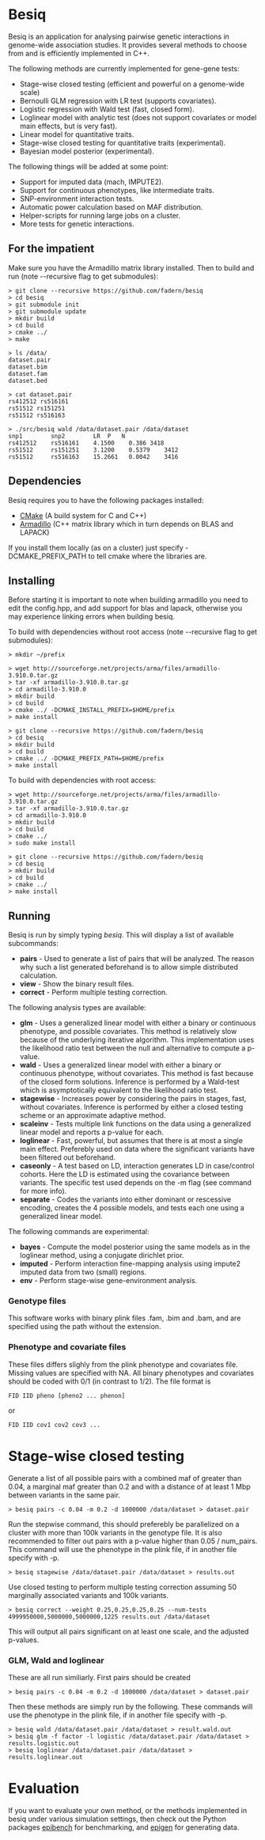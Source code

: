 # Besiq

Besiq is an application for analysing pairwise genetic interactions in genome-wide association studies. It provides several methods to choose from and is efficiently implemented in C++.

The following methods are currently implemented for gene-gene tests:

* Stage-wise closed testing (efficient and powerful on a genome-wide scale)
* Bernoulli GLM regression with LR test (supports covariates).
* Logistic regression with Wald test (fast, closed form).
* Loglinear model with analytic test (does not support covariates or model main effects, but is very fast).
* Linear model for quantitative traits.
* Stage-wise closed testing for quantitative traits (experimental).
* Bayesian model posterior (experimental).

The following things will be added at some point:

* Support for imputed data (mach, IMPUTE2).
* Support for continuous phenotypes, like intermediate traits.
* SNP-environment interaction tests.
* Automatic power calculation based on MAF distribution.
* Helper-scripts for running large jobs on a cluster.
* More tests for genetic interactions.

## For the impatient

Make sure you have the Armadillo matrix library installed. Then to build and run (note --recursive flag to get submodules):

    > git clone --recursive https://github.com/fadern/besiq
    > cd besiq
    > git submodule init
    > git submodule update
    > mkdir build
    > cd build
    > cmake ../
    > make

    > ls /data/
    dataset.pair
    dataset.bim
    dataset.fam
    dataset.bed

    > cat dataset.pair
    rs412512 rs516161
    rs51512 rs151251
    rs51512 rs516163

    > ./src/besiq wald /data/dataset.pair /data/dataset
    snp1        snp2        LR  P   N
    rs412512    rs516161    4.1500    0.386 3418
    rs51512     rs151251    3.1200    0.5379    3412
    rs51512     rs516163    15.2661   0.0042    3416

## Dependencies

Besiq requires you to have the following packages installed:

* [CMake](http://www.cmake.org/cmake/resources/software.html) (A build system for C and C++)
* [Armadillo](http://arma.sourceforge.net/download.html) (C++ matrix library which in turn depends on BLAS and LAPACK)

If you install them locally (as on a cluster) just specify -DCMAKE_PREFIX_PATH to tell cmake where the libraries are.

## Installing

Before starting it is important to note when building armadillo you need to edit the config.hpp, and add support for
blas and lapack, otherwise you may experience linking errors when building besiq.

To build with dependencies without root access (note --recursive flag to get submodules):

    > mkdir ~/prefix

    > wget http://sourceforge.net/projects/arma/files/armadillo-3.910.0.tar.gz
    > tar -xf armadillo-3.910.0.tar.gz
    > cd armadillo-3.910.0
    > mkdir build
    > cd build
    > cmake ../ -DCMAKE_INSTALL_PREFIX=$HOME/prefix
    > make install

    > git clone --recursive https://github.com/fadern/besiq
    > cd besiq
    > mkdir build
    > cd build
    > cmake ../ -DCMAKE_PREFIX_PATH=$HOME/prefix
    > make install

To build with dependencies with root access:
    
    > wget http://sourceforge.net/projects/arma/files/armadillo-3.910.0.tar.gz
    > tar -xf armadillo-3.910.0.tar.gz
    > cd armadillo-3.910.0
    > mkdir build
    > cd build
    > cmake ../
    > sudo make install

    > git clone --recursive https://github.com/fadern/besiq
    > cd besiq
    > mkdir build
    > cd build
    > cmake ../
    > make install

## Running

Besiq is run by simply typing *besiq*. This will display a list of available subcommands:

* **pairs** - Used to generate a list of pairs that will be analyzed. The reason why such a list generated beforehand is to allow simple distributed calculation.
* **view** - Show the binary result files.
* **correct** - Perform multiple testing correction.

The following analysis types are available:

* **glm** - Uses a generalized linear model with either a binary or continuous phenotype, and possible covariates. This method is relatively slow because of the underlying iterative algorithm. This implementation uses the likelihood ratio test between the null and alternative to compute a p-value.
* **wald** - Uses a generalized linear model with either a binary or continuous phenotype, without covariates. This method is fast because of the closed form solutions. Inference is performed by a Wald-test which is asymptotically equivalent to the likelihood ratio test.
* **stagewise** - Increases power by considering the pairs in stages, fast, without covariates. Inference is performed by either a closed testing scheme or an approximate adaptive method.
* **scaleinv** - Tests multiple link functions on the data using a generalized linear model and reports a p-value for each.
* **loglinear** - Fast, powerful, but assumes that there is at most a single main effect. Preferebly used on data where the significant variants have been filtered out beforehand.
* **caseonly** - A test based on LD, interaction generates LD in case/control cohorts. Here the LD is estimated using the covariance between variants. The specific test used depends on the -m flag (see command for more info).
* **separate** - Codes the variants into either dominant or rescessive encoding, creates the 4 possible models, and tests each one using a generalized linear model.
    
The following commands are experimental:
    
* **bayes** - Compute the model posterior using the same models as in the loglinear method, using a conjugate dirichlet prior.
* **imputed** - Perform interaction fine-mapping analysis using impute2 imputed data from two (small) regions.
* **env** - Perform stage-wise gene-environment analysis.
    
### Genotype files

This software works with binary plink files .fam, .bim and .bam, and are specified using the path without the extension.

### Phenotype and covariate files

These files differs slighly from the plink phenotype and covariates file. Missing values are specified with NA. All binary phenotypes and covariates should be coded with 0/1 (in contrast to 1/2). The file format is

    FID IID pheno [pheno2 ... phenon]
    
or

    FID IID cov1 cov2 cov3 ...

# Stage-wise closed testing

Generate a list of all possible pairs with a combined maf of greater than 0.04, a marginal maf greater than 0.2 and with a distance of at least 1 Mbp between variants in the same pair.

    > besiq pairs -c 0.04 -m 0.2 -d 1000000 /data/dataset > dataset.pair

Run the stepwise command, this should preferebly be parallelized on a cluster with more than 100k variants in the genotype file. It is also recommended to filter out pairs with a p-value higher than 0.05 / num_pairs. This command will use the phenotype in the plink file, if in another file specify with -p.

    > besiq stagewise /data/dataset.pair /data/dataset > results.out
    
Use closed testing to perform multiple testing correction assuming 50 marginally associated variants and 100k variants.

    > besiq correct --weight 0.25,0.25,0.25,0.25 --num-tests 4999950000,5000000,5000000,1225 results.out /data/dataset
    
This will output all pairs significant on at least one scale, and the adjusted p-values.

### GLM, Wald and loglinear

These are all run similiarly. First pairs should be created

    > besiq pairs -c 0.04 -m 0.2 -d 1000000 /data/dataset > dataset.pair
    
Then these methods are simply run by the following. These commands will use the phenotype in the plink file, if in another file specify with -p.

    > besiq wald /data/dataset.pair /data/dataset > result.wald.out
    > besiq glm -f factor -l logistic /data/dataset.pair /data/dataset > results.logistic.out
    > besiq loglinear /data/dataset.pair /data/dataset > results.loglinear.out

# Evaluation

If you want to evaluate your own method, or the methods implemented in besiq under various simulation settings, then check out the Python packages [epibench](https://github.com/mfranberg/epibench) for benchmarking, and [epigen](https://github.com/mfranberg/epigen) for generating data.

